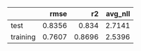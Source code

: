 |          |   rmse |     r2 |   avg_nll |
|:---------|-------:|-------:|----------:|
| test     | 0.8356 | 0.834  |    2.7141 |
| training | 0.7607 | 0.8696 |    2.5396 |